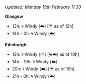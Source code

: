 *Updated: Monday 19th February 11:30*

**Glasgow**

* 13h: :cyclone: Windy (:cloud:) [:umbrella: as of 13h]
* 14h - 0h: :cyclone: Windy (:cloud:)

**Edinburgh**

* 13h: :cyclone: Windy (:partly_sunny:) [:cyclone:(:cloud:) as of 10h]
* 14h - 19h: :cyclone: Windy (:cloud:)
* 20h: :cyclone: Windy (:cloud:) [:umbrella: as of 10h]
* 21h - 0h: :cyclone: Windy (:cloud:)
